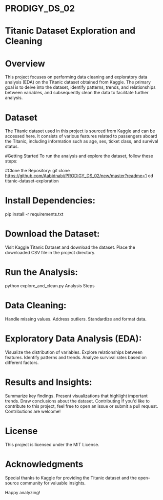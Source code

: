 # PRODIGY_DS_02
# Titanic Dataset Exploration and Cleaning
# Overview
This project focuses on performing data cleaning and exploratory data analysis (EDA) on the Titanic dataset obtained from Kaggle. The primary goal is to delve into the dataset, identify patterns, trends, and relationships between variables, and subsequently clean the data to facilitate further analysis.

# Dataset
The Titanic dataset used in this project is sourced from Kaggle and can be accessed here. It consists of various features related to passengers aboard the Titanic, including information such as age, sex, ticket class, and survival status.

#Getting Started
To run the analysis and explore the dataset, follow these steps:

#Clone the Repository:
git clone https://github.com/Aabidnabi/PRODIGY_DS_02/new/master?readme=1
cd titanic-dataset-exploration
# Install Dependencies:
pip install -r requirements.txt
# Download the Dataset:

Visit Kaggle Titanic Dataset and download the dataset.
Place the downloaded CSV file in the project directory.

# Run the Analysis:
python explore_and_clean.py
Analysis Steps

# Data Cleaning:
Handle missing values.
Address outliers.
Standardize and format data.

# Exploratory Data Analysis (EDA):
Visualize the distribution of variables.
Explore relationships between features.
Identify patterns and trends.
Analyze survival rates based on different factors.

# Results and Insights:
Summarize key findings.
Present visualizations that highlight important trends.
Draw conclusions about the dataset.
Contributing
If you'd like to contribute to this project, feel free to open an issue or submit a pull request. Contributions are welcome!

# License
This project is licensed under the MIT License.

# Acknowledgments
Special thanks to Kaggle for providing the Titanic dataset and the open-source community for valuable insights.

Happy analyzing!
